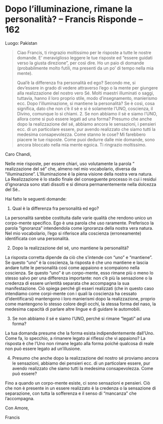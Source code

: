 # Dopo l’illuminazione, rimane la personalità? – Francis Risponde – 162

Luogo: Pakistan

>Ciao Francis, ti ringrazio moltissimo per le risposte a tutte le nostre domande. E’ meraviglioso leggere le tue risposte ed “essere guidati verso la giusta direzione”, per così dire. Ho un paio di domande (probabilmente molto futili, ma presenti da un po’ di tempo nella mia mente).
>
>Qual’è la differenza fra personalità ed ego? Secondo me, si dev’essere in grado di vedere attraverso l’ego o la mente per giungere alla realizzazione del nostro vero Sé. Molti maestri illuminati o saggi, tuttavia, hanno il loro proprio stile, modo d’insegnamento, manierismo ecc. Dopo l’illuminazione, si mantiene la personalità? Se è così, cosa significa, dato che non c’è il sè e si è solamente l’UNO, coscienza, il Divino, comunque lo si chiami. 2. Se non abbiamo il sè e siamo l’UNO, allora come si può essere legati ad una forma? Presumo che anche dopo la realizzazione del sé, abbiamo ancora le sensazioni, i pensieri ecc. di un particolare essere, pur avendo realizzato che siamo tutti la medesima consapevolezza. Come stanno le cose? Mi farebbero piacere le tue risposte. Come puoi dedurre dalle mie domande, sono ancora bloccato nella mia mente egoica. Ti ringrazio moltissimo.

Caro Chandi,

Nelle mie risposte, per essere chiari, uso volutamente la parola “ realizzazione del sé” che, almeno nel mio vocabolario, diversa da “illuminazione”. L’Illuminazione è la piena visione della nostra vera natura. La Realizzazione è lo stadio finale del conseguente processo in cui i residui d’ignoranza sono stati dissolti e si dimora permanentemente nella dolcezza del Sé..

Hai fatto le seguenti domande:

1. Qual è la differenza fra personalità ed ego?

La personalità sarebbe costituita dalle varie qualità che rendono unico un corpo-mente specifico. Ego è una parola che uso raramente. Preferisco la parola “ignoranza” intendendola come ignoranza della nostra vera natura. Nel mio vocabolario, l’ego si riferisce alla coscienza (erroneamente) identificata con una personalità.

2. Dopo la realizzazione del sé, uno mantiene la personalità?

La risposta corretta dipende da ciò che s’intende con “uno” e “mantiene”. Se questo “uno” è la coscienza, la risposta è che uno mantiene e lascia andare tutte le personalità così come appaiono e scompaiono nella coscienza. Se questo “uno” è un corpo-mente, esso rimane più o meno lo stesso salvo per una differenza importante: non c’è più la sensazione o la credenza di essere un’entità separata che accompagna la sua manifestazione. Ciò spiega perché gli esseri realizzati (che in questo caso intendiamo come corpi-mente con i quali la coscienza ha cessato d’identificarsi) mantengono i loro manierismi dopo la realizzazione, proprio come mantengono lo stesso colore degli occhi, la stessa forma del naso, la medesima capacità di parlare altre lingue e di guidare le automobili.

3. Se non abbiamo il sé e siamo l’UNO, perché si rimane “legati” ad una forma?

La tua domanda presume che la forma esista indipendentemente dall’Uno. Come fa, lo specchio, a rimanere legato ai riflessi che vi appaiono? La risposta è che l’Uno non rimane legato alla forma poiché qualcosa di reale non può essere legato ad un’illusione.

4. Presumo che anche dopo la realizzazione del nostro sé proviamo ancora le sensazioni, abbiamo dei pensieri ecc. di un particolare essere, pur avendo realizzato che siamo tutti la medesima consapevolezza. Come può essere?

Fino a quando un corpo-mente esiste, ci sono sensazioni e pensieri. Ciò che non è presente in un essere realizzato è la credenza o la sensazione di separazione, con tutta la sofferenza e il senso di “mancanza” che l’accompagna.

Con Amore,

Francis